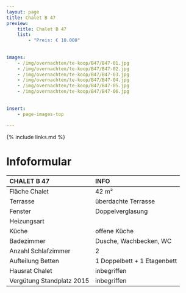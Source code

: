 ```yaml
---
layout: page
title: Chalet B 47
preview: 
    title: Chalet B 47
    list:
        - "Preis: € 10.000"
        
        
images:
    - /img/overnachten/te-koop/B47/B47-01.jpg
    - /img/overnachten/te-koop/B47/B47-02.jpg
    - /img/overnachten/te-koop/B47/B47-03.jpg
    - /img/overnachten/te-koop/B47/B47-04.jpg
    - /img/overnachten/te-koop/B47/B47-05.jpg
    - /img/overnachten/te-koop/B47/B47-06.jpg
    
    
insert:
    - page-images-top
    
---
```


{% include links.md %}



# Infoformular  

CHALET B 47                 | INFO        | 
:---------------------------|:------------|
Fläche Chalet               |42 m²
Terrasse                    |überdachte Terrasse    
Fenster                     |Doppelverglasung
Heizungsart             |
Küche                       |offene Küche
Badezimmer                  |Dusche, Wachbecken, WC
Anzahl Schlafzimmer         |2
Aufteilung Betten           |1 Doppelbett + 1 Etagenbett
Hausrat Chalet              |inbegriffen
Vergütung Standplatz 2015   |inbegriffen